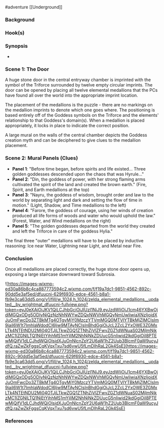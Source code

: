 #adventure [[Underground]]

### Background


### Hook(s)


### Synopsis

- 

### Scene 1: The Door

A huge stone door in the central entryway chamber is imprinted with the symbol of the Triforce surrounded by twelve empty circular imprints. The door can be opened by placing all twelve elemental medallions that the PCs have found all over the world into the appropriate imprint location.

The placement of the medallions is the puzzle - there are no markings on the medallion imprints to denote which one goes where. The positioning is based entirely off of the Goddess symbols on the Triforce and the elements' relationship to that Goddess's domain(s). When a medallion is placed appropriately, it locks in place to indicate the correct position.

A large mural on the walls of the central chamber depicts the Goddess creation myth and can be deciphered to give clues to the medallion placement.

### Scene 2: Mural Panels (Clues)

- **Panel 1**: "Before time began, before spirits and life existed... Three golden goddesses descended upon the chaos that was Hyrule..."
- **Panel 2**: "Din, the goddess of power, with her strong flaming arms cultivated the spirit of the land and created the brown earth." (Fire, Spirit, and Earth medallions at the top)
- **Panel 3**: "Nayru, the goddess of wisdom, brought order and law to the world by separating light and dark and setting the flow of time in motion." (Light, Shadow, and Time medallions to the left)
- **Panel 4**: "Farore, the goddess of courage, using her winds of creation produced all life forms of woods and water who would uphold the law." (Forest, Water, and Wind medallions on the right)
- **Panel 5**: "The golden goddesses departed from the world they created and left the Triforce in care of the goddess Hylia."

The final three "outer" medallions will have to be placed by inductive reasoning: Ice near Water, Lightning near Light, and Metal near Fire.

### Conclusion

Once all medallions are placed correctly, the huge stone door opens up, exposing a large staircase downward toward Subrosia.

![https://images-wixmp-ed30a86b8c4ca887773594c2.wixmp.com/f/f19a7dc1-9851-4562-892c-90dd5e3af5ed/dfuucni-629f6930-edce-4561-b8a1-fb9e3ca63dd5.png/v1/fill/w_1024,h_1024/zelda_elemental_medallions__updated__by_wrightmat_dfuucni-fullview.png?token=eyJ0eXAiOiJKV1QiLCJhbGciOiJIUzI1NiJ9.eyJzdWIiOiJ1cm46YXBwOjdlMGQxODg5ODIyNjQzNzNhNWYwZDQxNWVhMGQyNmUwIiwiaXNzIjoidXJuOmFwcDo3ZTBkMTg4OTgyMjY0MzczYTVmMGQ0MTVlYTBkMjZlMCIsIm9iaiI6W1t7ImhlaWdodCI6Ijw9MTAyNCIsInBhdGgiOiJcL2ZcL2YxOWE3ZGMxLTk4NTEtNDU2Mi04OTJjLTkwZGQ1ZTNhZjVlZFwvZGZ1dWNuaS02MjlmNjkzMC1lZGNlLTQ1NjEtYjhhMS1mYjllM2NhNjNkZDUucG5nIiwid2lkdGgiOiI8PTEwMjQifV1dLCJhdWQiOlsidXJuOnNlcnZpY2U6aW1hZ2Uub3BlcmF0aW9ucyJdfQ.raZwZkFggsCqKVqxTxu7sd6vwU5fLmDIhRaL2Gk4SsE](https://images-wixmp-ed30a86b8c4ca887773594c2.wixmp.com/f/f19a7dc1-9851-4562-892c-90dd5e3af5ed/dfuucni-629f6930-edce-4561-b8a1-fb9e3ca63dd5.png/v1/fill/w_1024,h_1024/zelda_elemental_medallions__updated__by_wrightmat_dfuucni-fullview.png?token=eyJ0eXAiOiJKV1QiLCJhbGciOiJIUzI1NiJ9.eyJzdWIiOiJ1cm46YXBwOjdlMGQxODg5ODIyNjQzNzNhNWYwZDQxNWVhMGQyNmUwIiwiaXNzIjoidXJuOmFwcDo3ZTBkMTg4OTgyMjY0MzczYTVmMGQ0MTVlYTBkMjZlMCIsIm9iaiI6W1t7ImhlaWdodCI6Ijw9MTAyNCIsInBhdGgiOiJcL2ZcL2YxOWE3ZGMxLTk4NTEtNDU2Mi04OTJjLTkwZGQ1ZTNhZjVlZFwvZGZ1dWNuaS02MjlmNjkzMC1lZGNlLTQ1NjEtYjhhMS1mYjllM2NhNjNkZDUucG5nIiwid2lkdGgiOiI8PTEwMjQifV1dLCJhdWQiOlsidXJuOnNlcnZpY2U6aW1hZ2Uub3BlcmF0aW9ucyJdfQ.raZwZkFggsCqKVqxTxu7sd6vwU5fLmDIhRaL2Gk4SsE)

### References
